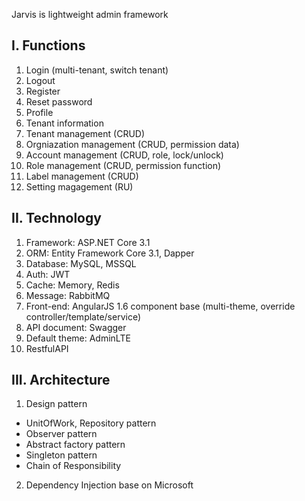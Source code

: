 Jarvis is lightweight admin framework

I. Functions
---
1. Login (multi-tenant, switch tenant)
2. Logout
3. Register
4. Reset password
5. Profile
6. Tenant information
7. Tenant management (CRUD)
8. Orgniazation management (CRUD, permission data)
9. Account management (CRUD, role, lock/unlock)
10. Role management (CRUD, permission function)
11. Label management (CRUD)
12. Setting magagement (RU)

II. Technology
---
1. Framework: ASP.NET Core 3.1
2. ORM: Entity Framework Core 3.1, Dapper
3. Database: MySQL, MSSQL
4. Auth: JWT
5. Cache: Memory, Redis
6. Message: RabbitMQ
7. Front-end: AngularJS 1.6 component base (multi-theme, override controller/template/service)
8. API document: Swagger
9. Default theme: AdminLTE
10. RestfulAPI

III. Architecture
---
1. Design pattern
- UnitOfWork, Repository pattern
- Observer pattern
- Abstract factory pattern
- Singleton pattern
- Chain of Responsibility
2. Dependency Injection base on Microsoft
